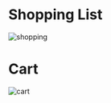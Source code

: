 
# Shopping List
![shopping](https://user-images.githubusercontent.com/50178948/133941144-4015233a-3c9e-4134-9464-e6f5a52d4a18.PNG)

# Cart
![cart](https://user-images.githubusercontent.com/50178948/133941151-02148da3-a100-4f16-aa6f-b4fdd9ff3dd9.PNG)
